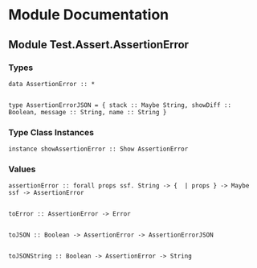# Module Documentation

## Module Test.Assert.AssertionError

### Types


    data AssertionError :: *


    type AssertionErrorJSON = { stack :: Maybe String, showDiff :: Boolean, message :: String, name :: String }


### Type Class Instances


    instance showAssertionError :: Show AssertionError


### Values


    assertionError :: forall props ssf. String -> {  | props } -> Maybe ssf -> AssertionError


    toError :: AssertionError -> Error


    toJSON :: Boolean -> AssertionError -> AssertionErrorJSON


    toJSONString :: Boolean -> AssertionError -> String



